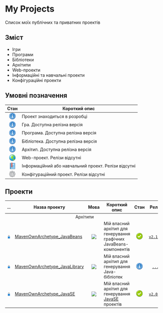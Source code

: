 # My Projects

Список моїх публічних та приватних проектів

## Зміст  

+ Ігри
+ Програми
+ Бібліотеки
+ Архітипи
+ Web-проекти
+ Інформаційні та навчальні проекти
+ Конфігураційні проекти

## Умовні позначення

| Стан | Короткий опис |
| :-:  |      ---      |
| <img width="22" valign="middle" title="В розробці" src="/icons/dev.png"> | Проект знаходиться в розробці |
| <img width="22" valign="middle" title="В розробці" src="/icons/dev.png"> | Гра. Доступна релізна версія |
| <img width="22" valign="middle" title="В розробці" src="/icons/dev.png"> | Програма. Доступна релізна версія |
| <img width="22" valign="middle" title="В розробці" src="/icons/dev.png"> | Бібліотека. Доступна релізна версія |
| <img width="22" valign="middle" title="В розробці" src="/icons/dev.png"> | Архітип. Доступна релізна версія |
| <img width="22" valign="middle" title="Сайт" src="/icons/web.png"> | Web-проект. Релізи відсутні |
| <img width="22" valign="middle" title="Інформаційний/навчальний проект" src="/icons/info.png"> | Інформаційний або навчальний проект. Релізи відсутні |
| <img width="22" valign="middle" title="Конфігураційний проект" src="/icons/config.png"> | Конфігураційний проект. Релізи відсутні |

## Проекти

<table>
    <!-- Заголовок -->
    <thead>
        <tr>
            <th>...</th>
            <th>Назва проекту</th>
            <th>Мова</th>
            <th>Короткий опис</th>
            <th>Стан</th>
            <th>Реліз</th>
        </tr>
    </thead>
    <!-- Тіло таблиці -->
    <tbody align="center">
            <!-- Архітипи -->
        <tr>
            <td colspan="6">Архітипи</td>
        </tr>
            <!-- MavenOwnArchetype_JavaBeans -->
        <tr>
            <td><img width="22" valign="middle" title="Приватний проект" src="/icons/lock.png"></td>
            <td align="left"><a href="https://github.com/RutarAndriy/MavenOwnArchetype_JavaBeans">MavenOwnArchetype_JavaBeans</a></td>
            <td><img valign="middle" src="https://img.shields.io/badge/-java-B07219"></td>
            <td align="left">Мій власний архітип для генерування графічних JavaBeans-компонентів</td>
            <td><img width="22" valign="middle" title="Завершено" src="/icons/done.png"></td>
            <td><a href="https://github.com/RutarAndriy/MavenOwnArchetype_JavaBeans/releases"><code>v2.1.0</code></a></td>
        </tr>
            <!-- MavenOwnArchetype_JavaLibrary -->
        <tr>
            <td><img width="22" valign="middle" title="Приватний проект" src="/icons/lock.png"></td>
            <td align="left"><a href="https://github.com/RutarAndriy/MavenOwnArchetype_JavaLibrary">MavenOwnArchetype_JavaLibrary</a></td>
            <td><img valign="middle" src="https://img.shields.io/badge/-java-B07219"></td>
            <td align="left">Мій власний архітип для генерування Java-бібліотек</td>
            <td><img width="22" valign="middle" title="Завершено" src="/icons/dev.png"></td>
            <td><a href="https://github.com/RutarAndriy/MavenOwnArchetype_JavaLibrary/releases"><code>...</code></a></td>
        </tr>
            <!-- MavenOwnArchetype_JavaSE -->
        <tr>
            <td><img width="22" valign="middle" title="Приватний проект" src="/icons/lock.png"></td>
            <td align="left"><a href="https://github.com/RutarAndriy/MavenOwnArchetype_JavaSE">MavenOwnArchetype_JavaSE</a></td>
            <td><img valign="middle" src="https://img.shields.io/badge/-java-B07219"></td>
            <td align="left">Мій власний архітип для генерування <a href="https://uk.wikipedia.org/wiki/Java_SE">JavaSE</a> проектів</td>
            <td><img width="22" valign="middle" title="Завершено" src="/icons/done.png"></td>
            <td><a href="https://github.com/RutarAndriy/MavenOwnArchetype_JavaSE/releases"><code>v2.0.3</code></a></td>
        </tr>
    </tbody>
</table>
